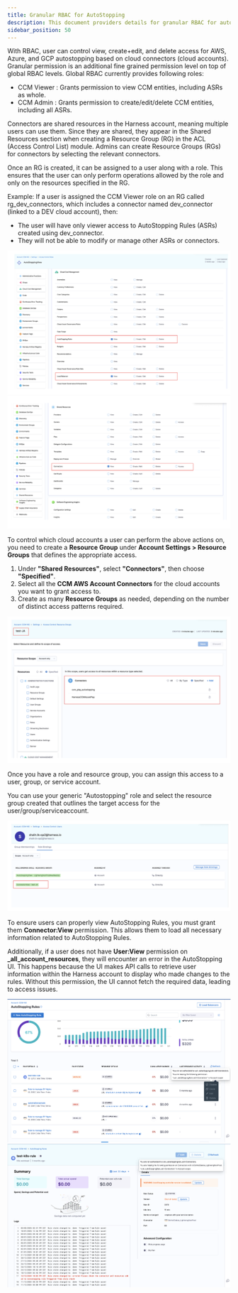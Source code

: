 ```yaml
---
title: Granular RBAC for AutoStopping
description: This document providers details for granular RBAC for autostopping.
sidebar_position: 50
---
```


With RBAC, user can control view, create+edit, and delete access for AWS, Azure, and GCP autostopping based on cloud connectors (cloud accounts). Granular permission is an additional fine grained permission level on top of global RBAC levels. Global RBAC currently provides following roles:
- CCM Viewer : Grants permission to view CCM entities, including ASRs as whole.
- CCM Admin : Grants permission to create/edit/delete CCM entities, including all ASRs.

Connectors are shared resources in the Harness account, meaning multiple users can use them. Since they are shared, they appear in the Shared Resources section when creating a Resource Group (RG) in the ACL (Access Control List) module. Admins can create Resource Groups (RGs) for connectors by selecting the relevant connectors.

Once an RG is created, it can be assigned to a user along with a role. This ensures that the user can only perform operations allowed by the role and only on the resources specified in the RG.

Example:
If a user is assigned the CCM Viewer role on an RG called rg_dev_connectors, which includes a connector named dev_connector (linked to a DEV cloud account), then:

- The user will have only viewer access to AutoStopping Rules (ASRs) created using dev_connector.
- They will not be able to modify or manage other ASRs or connectors.



![](./static/granular-rbac-one.png)
![](./static/granular-rbac-four.png)

To control which cloud accounts a user can perform the above actions on, you need to create a **Resource Group** under **Account Settings > Resource Groups** that defines the appropriate access.  

1. Under **"Shared Resources"**, select **"Connectors"**, then choose **"Specified"**.  
2. Select all the **CCM AWS Account Connectors** for the cloud accounts you want to grant access to.  
3. Create as many **Resource Groups** as needed, depending on the number of distinct access patterns required.  

![](./static/granular-rbac-two.png)

Once you have a role and resource group, you can assign this access to a user, group, or service account.

You can use your generic "Autostopping" role and select the resource group created that outlines the target access for the user/group/serviceaccount.


![](./static/granular-rbac-three.png)


To ensure users can properly view AutoStopping Rules, you must grant them **Connector:View** permission. This allows them to load all necessary information related to AutoStopping Rules.  

Additionally, if a user does not have **User:View** permission on **_all_account_resources**, they will encounter an error in the AutoStopping UI. This happens because the UI makes API calls to retrieve user information within the Harness account to display who made changes to the rules. Without this permission, the UI cannot fetch the required data, leading to access issues.

![](./static/ui-error.png)
![](./static/ui-error-two.png)